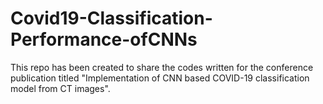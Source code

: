 # Covid19-Classification-Performance-ofCNNs
This repo has been created to share the codes written for the conference publication titled "Implementation of CNN based COVID-19 classification model from CT images".
